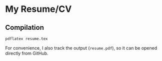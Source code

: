 # My Resume/CV

## Compilation
```
pdflatex resume.tex
```

For convenience, I also track the output (`resume.pdf`), so it can be opened directly from GitHub.

